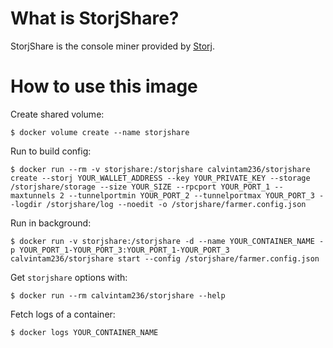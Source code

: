 # What is StorjShare?

StorjShare is the console miner provided by [Storj](https://github.com/Storj/storjshare-daemon).

# How to use this image

Create shared volume:

```console
$ docker volume create --name storjshare
```

Run to build config:

```console
$ docker run --rm -v storjshare:/storjshare calvintam236/storjshare create --storj YOUR_WALLET_ADDRESS --key YOUR_PRIVATE_KEY --storage /storjshare/storage --size YOUR_SIZE --rpcport YOUR_PORT_1 --maxtunnels 2 --tunnelportmin YOUR_PORT_2 --tunnelportmax YOUR_PORT_3 --logdir /storjshare/log --noedit -o /storjshare/farmer.config.json
```

Run in background:

```console
$ docker run -v storjshare:/storjshare -d --name YOUR_CONTAINER_NAME -p YOUR_PORT_1-YOUR_PORT_3:YOUR_PORT_1-YOUR_PORT_3 calvintam236/storjshare start --config /storjshare/farmer.config.json
```

Get `storjshare` options with:

```console
$ docker run --rm calvintam236/storjshare --help
```

Fetch logs of a container:

```console
$ docker logs YOUR_CONTAINER_NAME
```
